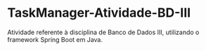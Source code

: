 # TaskManager-Atividade-BD-III
Atividade referente à disciplina de Banco de Dados III, utilizando o framework Spring Boot em Java.
